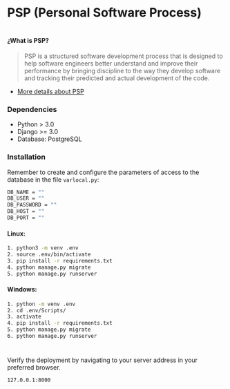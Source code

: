 # PSP (Personal Software Process) 
#
#### ¿What is PSP?

> PSP is a structured software development process that is designed to help software engineers better understand and improve their performance by bringing discipline to the way they develop software and tracking their predicted and actual development of the code.
* [More details about PSP]

### Dependencies
- Python > 3.0
- Django >= 3.0
- Database: PostgreSQL

### Installation

Remember to create and configure the parameters of access to the database in the file ```varlocal.py```:

```sh
DB_NAME = ""
DB_USER = ""
DB_PASSWORD = ""
DB_HOST = ""
DB_PORT = ""
```

#### Linux:
```sh
1. python3 -m venv .env
2. source .env/bin/activate
3. pip install -r requirements.txt 
4. python manage.py migrate
5. python manage.py runserver
```
#### Windows:
```sh
1. python -m venv .env
2. cd .env/Scripts/
3. activate
4. pip install -r requirements.txt
5. python manage.py migrate
6. python manage.py runserver
```
#
Verify the deployment by navigating to your server address in your preferred browser.

```sh
127.0.0.1:8000
```


   [More details about PSP]: <https://en.wikipedia.org/wiki/Personal_software_process>